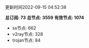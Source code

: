 更新时间2022-09-15 04:52:38

**总订阅: 73**
**总节点: 3559**
**有效节点: 1074**
- ss节点: 662
- v2ray节点: 328
- trojan节点: 84

